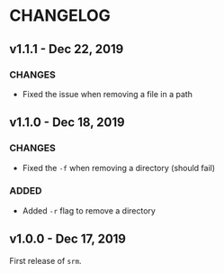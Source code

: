 # CHANGELOG

## v1.1.1 - Dec 22, 2019

### CHANGES
 - Fixed the issue when removing a file in a path

## v1.1.0 - Dec 18, 2019

### CHANGES
 - Fixed the `-f` when removing a directory (should fail)

### ADDED
 - Added `-r` flag to remove a directory

## v1.0.0 - Dec 17, 2019

First release of `srm`.

<br>

